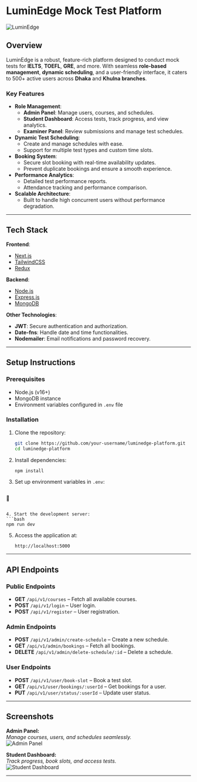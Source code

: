 # LuminEdge Mock Test Platform  

![LuminEdge](https://your-image-link.com) <!-- Replace with your project banner or logo -->

## Overview  
LuminEdge is a robust, feature-rich platform designed to conduct mock tests for **IELTS**, **TOEFL**, **GRE**, and more. With seamless **role-based management**, **dynamic scheduling**, and a user-friendly interface, it caters to 500+ active users across **Dhaka** and **Khulna branches**.  

### Key Features  
- **Role Management**:  
  - **Admin Panel**: Manage users, courses, and schedules.  
  - **Student Dashboard**: Access tests, track progress, and view analytics.  
  - **Examiner Panel**: Review submissions and manage test schedules.  
- **Dynamic Test Scheduling**:  
  - Create and manage schedules with ease.  
  - Support for multiple test types and custom time slots.  
- **Booking System**:  
  - Secure slot booking with real-time availability updates.  
  - Prevent duplicate bookings and ensure a smooth experience.  
- **Performance Analytics**:  
  - Detailed test performance reports.  
  - Attendance tracking and performance comparison.  
- **Scalable Architecture**:  
  - Built to handle high concurrent users without performance degradation.  

---

## Tech Stack  
**Frontend**:  
- [Next.js](https://nextjs.org/)  
- [TailwindCSS](https://tailwindcss.com/)  
- [Redux](https://redux.js.org/)  

**Backend**:  
- [Node.js](https://nodejs.org/)  
- [Express.js](https://expressjs.com/)  
- [MongoDB](https://www.mongodb.com/)  

**Other Technologies**:  
- **JWT**: Secure authentication and authorization.  
- **Date-fns**: Handle date and time functionalities.  
- **Nodemailer**: Email notifications and password recovery.  

---

## Setup Instructions  

### Prerequisites  
- Node.js (v16+)
- MongoDB instance  
- Environment variables configured in `.env` file  

### Installation  
1. Clone the repository:  
   ```bash  
   git clone https://github.com/your-username/luminedge-platform.git  
   cd luminedge-platform  
   ```  

2. Install dependencies:  
   ```bash  
   npm install  
   ```  

3. Set up environment variables in `.env`:  
   ```env  
🙂
   ```  

4. Start the development server:  
   ```bash  
   npm run dev  
   ```  

5. Access the application at:  
   ```
   http://localhost:5000  
   ```

---

## API Endpoints  

### Public Endpoints  
- **GET** `/api/v1/courses` – Fetch all available courses.  
- **POST** `/api/v1/login` – User login.  
- **POST** `/api/v1/register` – User registration.  

### Admin Endpoints  
- **POST** `/api/v1/admin/create-schedule` – Create a new schedule.  
- **GET** `/api/v1/admin/bookings` – Fetch all bookings.  
- **DELETE** `/api/v1/admin/delete-schedule/:id` – Delete a schedule.  

### User Endpoints  
- **POST** `/api/v1/user/book-slot` – Book a test slot.  
- **GET** `/api/v1/user/bookings/:userId` – Get bookings for a user.  
- **PUT** `/api/v1/user/status/:userId` – Update user status.  

---

## Screenshots  
**Admin Panel:**  
*Manage courses, users, and schedules seamlessly.*  
![Admin Panel](https://your-image-link.com)  

**Student Dashboard:**  
*Track progress, book slots, and access tests.*  
![Student Dashboard](https://your-image-link.com)  

---


